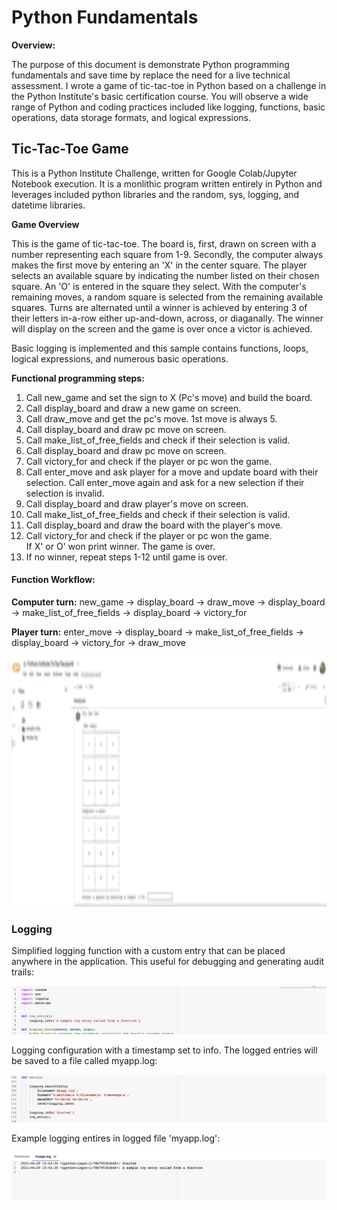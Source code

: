 # Python Fundamentals

**Overview:**

The purpose of this document is demonstrate Python programming fundamentals and save time by replace the need for a live technical assessment.  I wrote a game of tic-tac-toe in Python based on a challenge in the Python Institute's basic certification course.  You will observe a wide range of Python and coding practices included like logging, functions, basic operations, data storage formats, and logical expressions.

## Tic-Tac-Toe Game

This is a Python Institute Challenge, written for Google Colab/Jupyter Notebook execution.  It is a monlithic program written entirely in Python and leverages included python libraries and the random, sys, logging, and datetime libraries.

**Game Overview**

This is the game of tic-tac-toe.  The board is, first, drawn on screen with a number representing each square from 1-9. Secondly, the computer always makes the first move by entering an 'X' in the center square.  The player selects an available square by indicating the  number listed on their chosen square.  An 'O' is entered in the square they select.  With the computer's remaining moves, a random square is selected from the remaining available squares.  Turns are alternated until a winner is achieved by entering 3 of their letters in-a-row either up-and-down, across, or diaganally.  The winner will display on the screen and the game is over once a victor is achieved.  

Basic logging is implemented and this sample contains functions, loops, logical expressions, and numerous basic operations.



**Functional programming steps:**
1. Call new_game and set the sign to X (Pc's move) and build the board.
2. Call display_board and draw a new game on screen.
3. Call draw_move and get the pc's move.  1st move is always 5.
4. Call display_board and draw pc move on screen.
5. Call make_list_of_free_fields and check if their selection is valid.
6. Call display_board and draw pc move on screen.
7. Call victory_for and check if the player or pc won the game.
8. Call enter_move and ask player for a move and update board with their selection.
        Call enter_move again and ask for a new selection if their selection is invalid.
9. Call display_board and draw player's move on screen.
10. Call make_list_of_free_fields and check if their selection is valid. 
11. Call display_board and draw the board with the player's move.
12. Call victory_for and check if the player or pc won the game.  
        If X' or O' won print winner.  The game is over.
13. If no winner, repeat steps 1-12 until game is over.



#### **Function Workflow:**
**Computer turn:** new_game -> display_board ->  draw_move -> display_board -> make_list_of_free_fields -> display_board -> victory_for

**Player turn:** enter_move -> display_board -> make_list_of_free_fields -> display_board -> victory_for -> draw_move

<img src="tictactoe.gif" height="400" width="700">

### Logging

Simplified logging function with a custom entry that can be placed anywhere in the application.  This useful for debugging and generating audit trails:

![Logging1](logging1.png)


Logging configuration with a timestamp set to info.  The logged entries will be saved to a file called myapp.log:

![Logging2](logging2.png)


Example logging entires in logged file 'myapp.log':

![Logging3](logging3.png)
